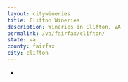 ```yaml
---
layout: citywineries
title: Clifton Wineries
description: Wineries in Clifton, VA
permalink: /va/fairfax/clifton/
state: va
county: fairfax
city: clifton
---
```

-
